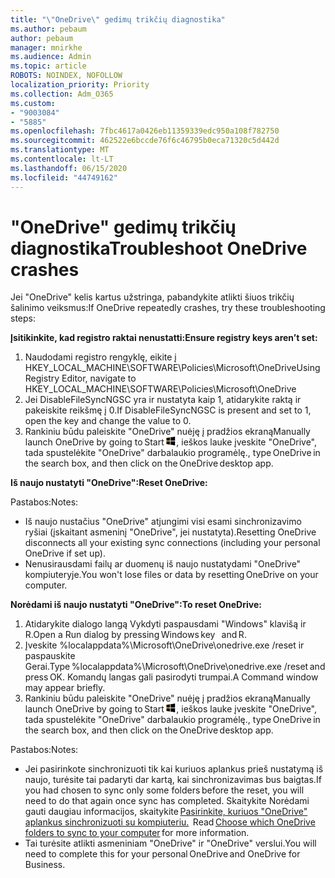 ```yaml
---
title: "\"OneDrive\" gedimų trikčių diagnostika"
ms.author: pebaum
author: pebaum
manager: mnirkhe
ms.audience: Admin
ms.topic: article
ROBOTS: NOINDEX, NOFOLLOW
localization_priority: Priority
ms.collection: Adm_O365
ms.custom:
- "9003084"
- "5885"
ms.openlocfilehash: 7fbc4617a0426eb11359339edc950a108f782750
ms.sourcegitcommit: 462522e6bccde76f6c46795b0eca71320c5d442d
ms.translationtype: MT
ms.contentlocale: lt-LT
ms.lasthandoff: 06/15/2020
ms.locfileid: "44749162"
---
```

# <a name="troubleshoot-onedrive-crashes"></a><span data-ttu-id="deb41-102">"OneDrive" gedimų trikčių diagnostika</span><span class="sxs-lookup"><span data-stu-id="deb41-102">Troubleshoot OneDrive crashes</span></span>

<span data-ttu-id="deb41-103">Jei "OneDrive" kelis kartus užstringa, pabandykite atlikti šiuos trikčių šalinimo veiksmus:</span><span class="sxs-lookup"><span data-stu-id="deb41-103">If OneDrive repeatedly crashes, try these troubleshooting steps:</span></span>

<span data-ttu-id="deb41-104">**Įsitikinkite, kad registro raktai nenustatti:**</span><span class="sxs-lookup"><span data-stu-id="deb41-104">**Ensure registry keys aren’t set:**</span></span>

1. <span data-ttu-id="deb41-105">Naudodami registro rengyklę, eikite į HKEY_LOCAL_MACHINE\SOFTWARE\Policies\Microsoft\OneDrive</span><span class="sxs-lookup"><span data-stu-id="deb41-105">Using Registry Editor, navigate to HKEY_LOCAL_MACHINE\SOFTWARE\Policies\Microsoft\OneDrive</span></span>
2. <span data-ttu-id="deb41-106">Jei DisableFileSyncNGSC yra ir nustatyta kaip 1, atidarykite raktą ir pakeiskite reikšmę į 0.</span><span class="sxs-lookup"><span data-stu-id="deb41-106">If DisableFileSyncNGSC is present and set to 1, open the key and change the value to 0.</span></span>
3. <span data-ttu-id="deb41-107">Rankiniu būdu paleiskite "OneDrive" nuėję į pradžios ekraną</span><span class="sxs-lookup"><span data-stu-id="deb41-107">Manually launch OneDrive by going to Start</span></span> ![Paspauskite "Windows" klavišą](data:image/png;base64,iVBORw0KGgoAAAANSUhEUgAAABEAAAAOCAYAAADJ7fe0AAAAAXNSR0IArs4c6QAAAARnQU1BAACxjwv8YQUAAAAJcEhZcwAADsQAAA7EAZUrDhsAAADxSURBVDhPY/wPBAx4wR+Gd6/fM7x9/ZTh9ZuXDGdPnWE4tH0rw/UHDxlaVp9kCDCSYWABKfv35wfD+/cfGV4+fcLw5uVjhlOXzzFsX/qWYebmZAZPWWOGO2DD8ACQS9Y3e4Bcg4Y9/t94fPa/CoY4Aq8/+xik/T8TkEMxGDyGgANWwSqeobvbGSyAADIM3BwCDKXd3QyfoCLoQEGAA0xTxSWjsYMJwLHjkruU4UXSJ4YnT54x3Dh/luHmjfMMmw9wMjCDlRAGBDPgjy8fGT5//8rw9P4Thge3zzNcvXmDYevmfQzXb1xlmH/0ATADyjAAAKdWkD3ZSwNeAAAAAElFTkSuQmCC)<span data-ttu-id="deb41-109">, ieškos lauke įveskite "OneDrive", tada spustelėkite "OneDrive" darbalaukio programėlę.</span><span class="sxs-lookup"><span data-stu-id="deb41-109">, type OneDrive in the search box, and then click on the OneDrive desktop app.</span></span>

<span data-ttu-id="deb41-110">**Iš naujo nustatyti "OneDrive":**</span><span class="sxs-lookup"><span data-stu-id="deb41-110">**Reset OneDrive:**</span></span>

<span data-ttu-id="deb41-111">Pastabos:</span><span class="sxs-lookup"><span data-stu-id="deb41-111">Notes:</span></span>

- <span data-ttu-id="deb41-112">Iš naujo nustačius "OneDrive" atjungimi visi esami sinchronizavimo ryšiai (įskaitant asmeninį "OneDrive", jei nustatyta).</span><span class="sxs-lookup"><span data-stu-id="deb41-112">Resetting OneDrive disconnects all your existing sync connections (including your personal OneDrive if set up).</span></span>
- <span data-ttu-id="deb41-113">Nenusirausdami failų ar duomenų iš naujo nustatydami "OneDrive" kompiuteryje.</span><span class="sxs-lookup"><span data-stu-id="deb41-113">You won't lose files or data by resetting OneDrive on your computer.</span></span>

<span data-ttu-id="deb41-114">**Norėdami iš naujo nustatyti "OneDrive":**</span><span class="sxs-lookup"><span data-stu-id="deb41-114">**To reset OneDrive:**</span></span>

1. <span data-ttu-id="deb41-115">Atidarykite dialogo langą Vykdyti paspausdami "Windows" klavišą ir R.</span><span class="sxs-lookup"><span data-stu-id="deb41-115">Open a Run dialog by pressing Windows key    and R.</span></span>
2. <span data-ttu-id="deb41-116">Įveskite %localappdata%\Microsoft\OneDrive\onedrive.exe /reset ir paspauskite Gerai.</span><span class="sxs-lookup"><span data-stu-id="deb41-116">Type %localappdata%\Microsoft\OneDrive\onedrive.exe /reset and press OK.</span></span> <span data-ttu-id="deb41-117">Komandų langas gali pasirodyti trumpai.</span><span class="sxs-lookup"><span data-stu-id="deb41-117">A Command window may appear briefly.</span></span>
3. <span data-ttu-id="deb41-118">Rankiniu būdu paleiskite "OneDrive" nuėję į pradžios ekraną</span><span class="sxs-lookup"><span data-stu-id="deb41-118">Manually launch OneDrive by going to Start</span></span> ![Paspauskite "Windows" klavišą](data:image/png;base64,iVBORw0KGgoAAAANSUhEUgAAABEAAAAOCAYAAADJ7fe0AAAAAXNSR0IArs4c6QAAAARnQU1BAACxjwv8YQUAAAAJcEhZcwAADsQAAA7EAZUrDhsAAADxSURBVDhPY/wPBAx4wR+Gd6/fM7x9/ZTh9ZuXDGdPnWE4tH0rw/UHDxlaVp9kCDCSYWABKfv35wfD+/cfGV4+fcLw5uVjhlOXzzFsX/qWYebmZAZPWWOGO2DD8ACQS9Y3e4Bcg4Y9/t94fPa/CoY4Aq8/+xik/T8TkEMxGDyGgANWwSqeobvbGSyAADIM3BwCDKXd3QyfoCLoQEGAA0xTxSWjsYMJwLHjkruU4UXSJ4YnT54x3Dh/luHmjfMMmw9wMjCDlRAGBDPgjy8fGT5//8rw9P4Thge3zzNcvXmDYevmfQzXb1xlmH/0ATADyjAAAKdWkD3ZSwNeAAAAAElFTkSuQmCC)<span data-ttu-id="deb41-120">, ieškos lauke įveskite "OneDrive", tada spustelėkite "OneDrive" darbalaukio programėlę.</span><span class="sxs-lookup"><span data-stu-id="deb41-120">, type OneDrive in the search box, and then click on the OneDrive desktop app.</span></span>

<span data-ttu-id="deb41-121">Pastabos:</span><span class="sxs-lookup"><span data-stu-id="deb41-121">Notes:</span></span>

- <span data-ttu-id="deb41-122">Jei pasirinkote sinchronizuoti tik kai kuriuos aplankus prieš nustatymą iš naujo, turėsite tai padaryti dar kartą, kai sinchronizavimas bus baigtas.</span><span class="sxs-lookup"><span data-stu-id="deb41-122">If you had chosen to sync only some folders before the reset, you will need to do that again once sync has completed.</span></span> <span data-ttu-id="deb41-123">Skaitykite Norėdami gauti daugiau informacijos, skaitykite [Pasirinkite, kuriuos "OneDrive" aplankus sinchronizuoti su kompiuteriu.](https://support.office.com/article/98b8b011-8b94-419b-aa95-a14ff2415e85)  </span><span class="sxs-lookup"><span data-stu-id="deb41-123">Read [Choose which OneDrive folders to sync to your computer](https://support.office.com/article/98b8b011-8b94-419b-aa95-a14ff2415e85) for more information.</span></span>
- <span data-ttu-id="deb41-124">Tai turėsite atlikti asmeniniam "OneDrive" ir "OneDrive" verslui.</span><span class="sxs-lookup"><span data-stu-id="deb41-124">You will need to complete this for your personal OneDrive and OneDrive for Business.</span></span>